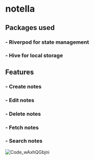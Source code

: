 # notella

## Packages used

### - Riverpod for state management
### - Hive for local storage

## Features

### - Create notes
### - Edit notes
### - Delete notes
### - Fetch notes
### - Search notes


![Code_wAxhQGbjni](https://github.com/mustapha-amin/notella/assets/70119794/bfe3c834-acb7-4c7b-ba65-eef21e472c7c)
